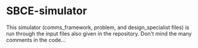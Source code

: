 # SBCE-simulator
This simulator (comms_framework, problem, and design_specialist files) is run through the input files also given in the repository. 
Don't mind the many comments in the code...
